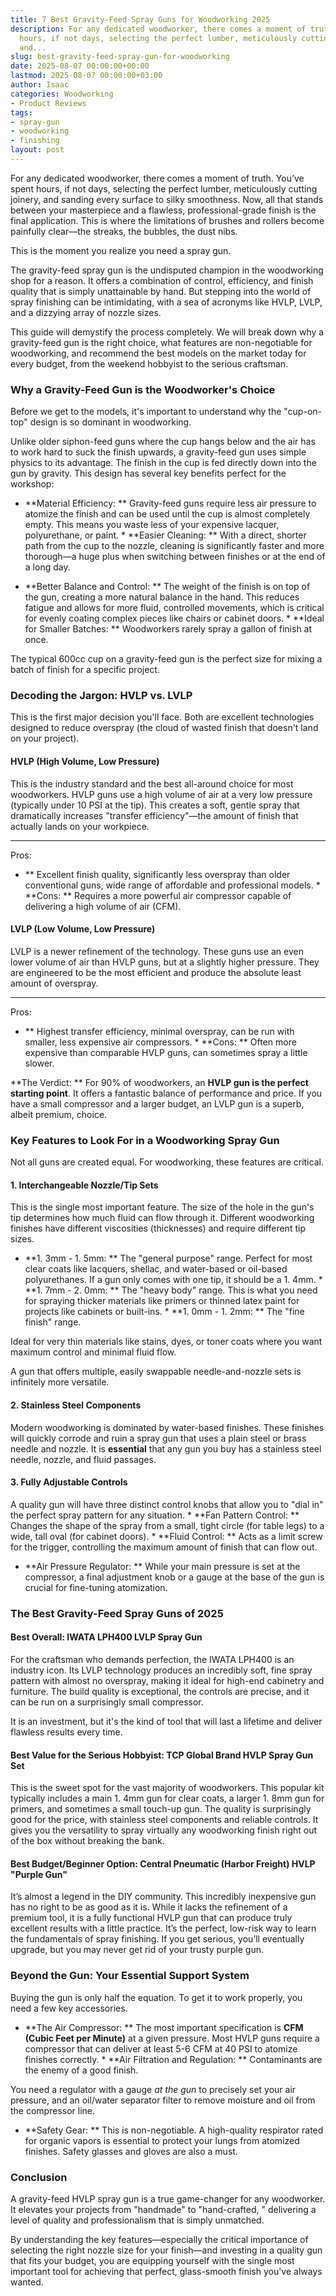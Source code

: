 ```yaml
---
title: 7 Best Gravity-Feed Spray Guns for Woodworking 2025
description: For any dedicated woodworker, there comes a moment of truth. Youve spent
  hours, if not days, selecting the perfect lumber, meticulously cutting joinery,
  and...
slug: best-gravity-feed-spray-gun-for-woodworking
date: 2025-08-07 00:00:00+00:00
lastmod: 2025-08-07 00:00:00+03:00
author: Isaac
categories: Woodworking
- Product Reviews
tags:
- spray-gun
- woodworking
- finishing
layout: post
---
```

For any dedicated woodworker, there comes a moment of truth. You’ve spent hours, if not days, selecting the perfect lumber, meticulously cutting joinery, and sanding every surface to silky smoothness. Now, all that stands between your masterpiece and a flawless, professional-grade finish is the final application. This is where the limitations of brushes and rollers become painfully clear—the streaks, the bubbles, the dust nibs.

This is the moment you realize you need a spray gun.

The gravity-feed spray gun is the undisputed champion in the woodworking shop for a reason. It offers a combination of control, efficiency, and finish quality that is simply unattainable by hand. But stepping into the world of spray finishing can be intimidating, with a sea of acronyms like HVLP, LVLP, and a dizzying array of nozzle sizes.

This guide will demystify the process completely. We will break down why a gravity-feed gun is the right choice, what features are non-negotiable for woodworking, and recommend the best models on the market today for every budget, from the weekend hobbyist to the serious craftsman.

###  Why a Gravity-Feed Gun is the Woodworker's Choice

Before we get to the models, it's important to understand why the "cup-on-top" design is so dominant in woodworking.

Unlike older siphon-feed guns where the cup hangs below and the air has to work hard to suck the finish upwards, a gravity-feed gun uses simple physics to its advantage. The finish in the cup is fed directly down into the gun by gravity. This design has several key benefits perfect for the workshop:

* **Material Efficiency: ** Gravity-feed guns require less air pressure to atomize the finish and can be used until the cup is almost completely empty. This means you waste less of your expensive lacquer, polyurethane, or paint. * **Easier Cleaning: ** With a direct, shorter path from the cup to the nozzle, cleaning is significantly faster and more thorough—a huge plus when switching between finishes or at the end of a long day.

* **Better Balance and Control: ** The weight of the finish is on top of the gun, creating a more natural balance in the hand. This reduces fatigue and allows for more fluid, controlled movements, which is critical for evenly coating complex pieces like chairs or cabinet doors. * **Ideal for Smaller Batches: ** Woodworkers rarely spray a gallon of finish at once.

The typical 600cc cup on a gravity-feed gun is the perfect size for mixing a batch of finish for a specific project.

###  Decoding the Jargon: HVLP vs. LVLP

This is the first major decision you'll face. Both are excellent technologies designed to reduce overspray (the cloud of wasted finish that doesn't land on your project).

####  HVLP (High Volume, Low Pressure)

This is the industry standard and the best all-around choice for most woodworkers. HVLP guns use a high volume of air at a very low pressure (typically under 10 PSI at the tip). This creates a soft, gentle spray that dramatically increases "transfer efficiency"—the amount of finish that actually lands on your workpiece.

* **
Pros:

- ** Excellent finish quality, significantly less overspray than older conventional guns, wide range of affordable and professional models. * **Cons: ** Requires a more powerful air compressor capable of delivering a high volume of air (CFM).

####  LVLP (Low Volume, Low Pressure)

LVLP is a newer refinement of the technology. These guns use an even lower volume of air than HVLP guns, but at a slightly higher pressure. They are engineered to be the most efficient and produce the absolute least amount of overspray.

* **
Pros:

- ** Highest transfer efficiency, minimal overspray, can be run with smaller, less expensive air compressors. * **Cons: ** Often more expensive than comparable HVLP guns, can sometimes spray a little slower.

**The Verdict: ** For 90% of woodworkers, an **HVLP gun is the perfect starting point**. It offers a fantastic balance of performance and price. If you have a small compressor and a larger budget, an LVLP gun is a superb, albeit premium, choice.

###  Key Features to Look For in a Woodworking Spray Gun

Not all guns are created equal. For woodworking, these features are critical.

####  1. Interchangeable Nozzle/Tip Sets

This is the single most important feature. The size of the hole in the gun's tip determines how much fluid can flow through it. Different woodworking finishes have different viscosities (thicknesses) and require different tip sizes.

* **1. 3mm - 1. 5mm: ** The "general purpose" range. Perfect for most clear coats like lacquers, shellac, and water-based or oil-based polyurethanes. If a gun only comes with one tip, it should be a 1. 4mm. * **1. 7mm - 2. 0mm: ** The "heavy body" range. This is what you need for spraying thicker materials like primers or thinned latex paint for projects like cabinets or built-ins. * **1. 0mm - 1. 2mm: ** The "fine finish" range.

Ideal for very thin materials like stains, dyes, or toner coats where you want maximum control and minimal fluid flow.

A gun that offers multiple, easily swappable needle-and-nozzle sets is infinitely more versatile.

####  2. Stainless Steel Components

Modern woodworking is dominated by water-based finishes. These finishes will quickly corrode and ruin a spray gun that uses a plain steel or brass needle and nozzle. It is **essential** that any gun you buy has a stainless steel needle, nozzle, and fluid passages.

####  3. Fully Adjustable Controls

A quality gun will have three distinct control knobs that allow you to "dial in" the perfect spray pattern for any situation. * **Fan Pattern Control: ** Changes the shape of the spray from a small, tight circle (for table legs) to a wide, tall oval (for cabinet doors). * **Fluid Control: ** Acts as a limit screw for the trigger, controlling the maximum amount of finish that can flow out.

* **Air Pressure Regulator: ** While your main pressure is set at the compressor, a final adjustment knob or a gauge at the base of the gun is crucial for fine-tuning atomization.

###  The Best Gravity-Feed Spray Guns of 2025

####  Best Overall: IWATA LPH400 LVLP Spray Gun

For the craftsman who demands perfection, the IWATA LPH400 is an industry icon. Its LVLP technology produces an incredibly soft, fine spray pattern with almost no overspray, making it ideal for high-end cabinetry and furniture. The build quality is exceptional, the controls are precise, and it can be run on a surprisingly small compressor.

It is an investment, but it's the kind of tool that will last a lifetime and deliver flawless results every time.

####  Best Value for the Serious Hobbyist: TCP Global Brand HVLP Spray Gun Set

This is the sweet spot for the vast majority of woodworkers. This popular kit typically includes a main 1. 4mm gun for clear coats, a larger 1. 8mm gun for primers, and sometimes a small touch-up gun. The quality is surprisingly good for the price, with stainless steel components and reliable controls. It gives you the versatility to spray virtually any woodworking finish right out of the box without breaking the bank.

####  Best Budget/Beginner Option: Central Pneumatic (Harbor Freight) HVLP "Purple Gun"

It’s almost a legend in the DIY community. This incredibly inexpensive gun has no right to be as good as it is. While it lacks the refinement of a premium tool, it is a fully functional HVLP gun that can produce truly excellent results with a little practice. It’s the perfect, low-risk way to learn the fundamentals of spray finishing. If you get serious, you’ll eventually upgrade, but you may never get rid of your trusty purple gun.

###  Beyond the Gun: Your Essential Support System

Buying the gun is only half the equation. To get it to work properly, you need a few key accessories.

* **The Air Compressor: ** The most important specification is **CFM (Cubic Feet per Minute)** at a given pressure. Most HVLP guns require a compressor that can deliver at least 5-6 CFM at 40 PSI to atomize finishes correctly. * **Air Filtration and Regulation: ** Contaminants are the enemy of a good finish.

You need a regulator with a gauge *at the gun* to precisely set your air pressure, and an oil/water separator filter to remove moisture and oil from the compressor line.

* **Safety Gear: ** This is non-negotiable. A high-quality respirator rated for organic vapors is essential to protect your lungs from atomized finishes. Safety glasses and gloves are also a must.

###  Conclusion

A gravity-feed HVLP spray gun is a true game-changer for any woodworker. It elevates your projects from "handmade" to "hand-crafted, " delivering a level of quality and professionalism that is simply unmatched.

By understanding the key features—especially the critical importance of selecting the right nozzle size for your finish—and investing in a quality gun that fits your budget, you are equipping yourself with the single most important tool for achieving that perfect, glass-smooth finish you've always wanted.